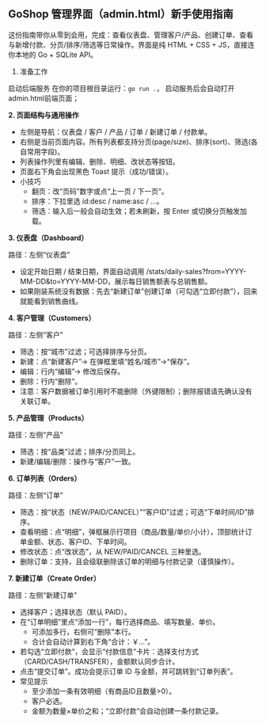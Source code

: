 ## GoShop 管理界面（admin.html）新手使用指南

这份指南带你从零到会用，完成：查看仪表盘、管理客户/产品、创建订单、查看与新增付款、分页/排序/筛选等日常操作。界面是纯 HTML + CSS + JS，直接连你本地的 Go + SQLite API。

1. 准备工作

启动后端服务
在你的项目根目录运行：`go run .`， 启动服务后会自动打开admin.html前端页面；

**2. 页面结构与通用操作**
- 左侧是导航：仪表盘 / 客户 / 产品 / 订单 / 新建订单 / 付款单。
- 右侧是当前页面内容。所有列表都支持分页(page/size)、排序(sort)、筛选(各自常用字段)。
- 列表操作列里有编辑、删除、明细、改状态等按钮。
- 页面右下角会出现黑色 Toast 提示（成功/错误）。
- 小技巧
  - 翻页：改“页码”数字或点“上一页 / 下一页”。
  - 排序：下拉里选 id:desc / name:asc / ...。
  - 筛选：输入后一般会自动生效；若未刷新，按 Enter 或切换分页触发加载。

**3. 仪表盘（Dashboard）**

路径：左侧“仪表盘”
- 设定开始日期 / 结束日期，界面自动调用 /stats/daily-sales?from=YYYY-MM-DD&to=YYYY-MM-DD，展示每日销售额表与总销售额。
- 如果刚装系统没有数据：先去“新建订单”创建订单（可勾选“立即付款”），回来就能看到销售曲线。

**4. 客户管理（Customers）**

路径：左侧“客户”
- 筛选：按“城市”过滤；可选择排序与分页。
- 新建：点“新建客户”→ 在弹框里填“姓名/城市”→“保存”。
- 编辑：行内“编辑”→ 修改后保存。
- 删除：行内“删除”。
- 注意：客户数据被订单引用时不能删除（外键限制）；删除报错请先确认没有关联订单。

**5. 产品管理（Products）**

路径：左侧“产品”
- 筛选：按“品类”过滤；排序/分页同上。
- 新建/编辑/删除：操作与“客户”一致。

**6. 订单列表（Orders）**

路径：左侧“订单”
- 筛选：按“状态（NEW/PAID/CANCEL）”“客户ID”过滤；可选“下单时间/ID”排序。
- 查看明细：点“明细”，弹框展示行项目（商品/数量/单价/小计），顶部统计订单金额、状态、客户ID、下单时间。
- 修改状态：点“改状态”，从 NEW/PAID/CANCEL 三种里选。
- 删除订单：支持，且会级联删除该订单的明细与付款记录（谨慎操作）。

**7. 新建订单（Create Order）**

路径：左侧“新建订单”
- 选择客户；选择状态（默认 PAID）。
- 在“订单明细”里点“添加一行”，每行选择商品、填写数量、单价。
  - 可添加多行，右侧可“删除”本行。
  - 合计会自动计算到右下角“合计：￥…”。
- 若勾选“立即付款”，会显示“付款信息”卡片：选择支付方式（CARD/CASH/TRANSFER），金额默认同步合计。
- 点击“提交订单”。成功会提示订单 ID 与金额，并可跳转到“订单列表”。
- 常见提示
  - 至少添加一条有效明细（有商品ID且数量>0）。
  - 客户必选。
  - 金额为数量×单价之和；“立即付款”会自动创建一条付款记录。
